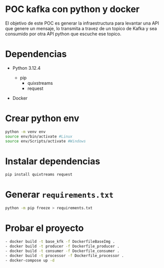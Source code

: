 # POC kafka con python y docker
El objetivo de este POC es generar la infraestructura para levantar una API que genere un mensaje, lo transmita a travez de un topico de Kafka y sea consumido por otra API python que escuche ese topico.

# Dependencias
- Python 3.12.4
    - pip
        - quixstreams
        - request

- Docker

# Crear python env

```bash
python -m venv env
source env/bin/activate #Linux
source env/Scripts/activate #Windows
```

# Instalar dependencias

```bash
pip install quixtreams request
```

# Generar `requirements.txt`

```bash
python -m pip freeze > requirements.txt
```

# Probar el proyecto

```bash
- docker build -t base_kfk -f DockerfileBaseImg . 
- docker build -t producer -f Dockerfile_producer .
- docker build -t consumer -f Dockerfile_consumer .
- docker build -t processor -f Dockerfile_processor .
- docker-compose up -d
```
